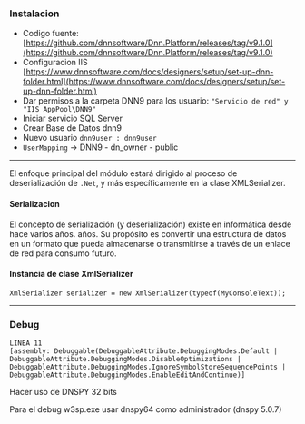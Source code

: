 ### Instalacion
- Codigo fuente: [https://github.com/dnnsoftware/Dnn.Platform/releases/tag/v9.1.0](https://github.com/dnnsoftware/Dnn.Platform/releases/tag/v9.1.0)
- Configuracion IIS [https://www.dnnsoftware.com/docs/designers/setup/set-up-dnn-folder.html](https://www.dnnsoftware.com/docs/designers/setup/set-up-dnn-folder.html)
- Dar permisos a la carpeta DNN9 para los usuario: `"Servicio de red" y "IIS AppPool\DNN9"`
- Iniciar servicio SQL Server
- Crear Base de Datos dnn9
- Nuevo usuario `dnn9user : dnn9user`
- `UserMapping` -> DNN9 - dn_owner - public

----

El enfoque principal del módulo estará dirigido al proceso de deserialización de `.Net`, y más específicamente en la clase XMLSerializer.

#### Serializacion
El concepto de serialización (y deserialización) existe en informática desde hace varios años. 
años. Su propósito es convertir una estructura de datos en un formato que pueda almacenarse o transmitirse a través de un enlace de red para consumo futuro.

#### Instancia de clase XmlSerializer
```
XmlSerializer serializer = new XmlSerializer(typeof(MyConsoleText));
```

----
### Debug
```
LINEA 11
[assembly: Debuggable(DebuggableAttribute.DebuggingModes.Default | DebuggableAttribute.DebuggingModes.DisableOptimizations | DebuggableAttribute.DebuggingModes.IgnoreSymbolStoreSequencePoints | DebuggableAttribute.DebuggingModes.EnableEditAndContinue)]
```
Hacer uso de  DNSPY 32 bits

Para el debug w3sp.exe usar dnspy64 como administrador (dnspy 5.0.7)
